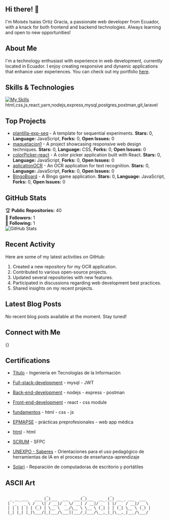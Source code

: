 ## Hi there! 👋

I'm Moisés Isaías Ortíz Gracia, a passionate web developer from Ecuador, with a knack for both frontend and backend technologies. Always learning and open to new opportunities!

## About Me

I'm a technology enthusiast with experience in web development, currently located in Ecuador. I enjoy creating responsive and dynamic applications that enhance user experiences. You can check out my portfolio [here](https://maquetacion-portafolio.netlify.app).

## Skills & Technologies
[![My Skills](https://skillicons.dev/icons?i=js,html,css,wasm)](https://skillicons.dev)
html,css,js,react,yarn,nodejs,express,mysql,postgres,postman,git,laravel

## Top Projects

- [plantilla-exp-seq](https://github.com/moisesisaiaso/plantilla-exp-seq.git) - A template for sequential experiments. **Stars:** 0, **Language:** JavaScript, **Forks:** 0, **Open Issues:** 0
- [maquetacion1](https://github.com/moisesisaiaso/maquetacion1) - A project showcasing responsive web design techniques. **Stars:** 0, **Language:** CSS, **Forks:** 0, **Open Issues:** 0
- [colorPicker-react](https://github.com/moisesisaiaso/colorPicker-react) - A color picker application built with React. **Stars:** 0, **Language:** JavaScript, **Forks:** 0, **Open Issues:** 0
- [aplicationOCR](https://github.com/moisesisaiaso/aplicationOCR) - An OCR application for text recognition. **Stars:** 0, **Language:** JavaScript, **Forks:** 0, **Open Issues:** 0
- [BingoBoard](https://github.com/moisesisaiaso/BingoBoard) - A Bingo game application. **Stars:** 0, **Language:** JavaScript, **Forks:** 0, **Open Issues:** 0

## GitHub Stats

🏆 **Public Repositories:** 40  
👥 **Followers:** 1  
👤 **Following:** 1  
![GitHub Stats](https://github-readme-stats.vercel.app/api?username=moisesisaiaso&show_icons=true&theme=radical)

## Recent Activity

Here are some of my latest activities on GitHub:
1. Created a new repository for my OCR application.
2. Contributed to various open-source projects.
3. Updated several repositories with new features.
4. Participated in discussions regarding web development best practices.
5. Shared insights on my recent projects.

## Latest Blog Posts

No recent blog posts available at the moment. Stay tuned!

## Connect with Me

{}

## Certifications

- [Título](https://mega.nz/file/dvclXRrI#m4s_562tPZV431e2EOl6i-D4N-PAuyzhZCGX1K2UCNU) - Ingeniería en Tecnologías de la Información

- [Full-stack-development](https://mega.nz/file/trNwnCTJ#2AjbcwqYUv0VyWtUTtxMTiwJfBjRqtDQ1huA8hTe1E4) - mysql - JWT

- [Back-end-development](https://mega.nz/file/tn91lBZI#au3Nxdhbj6D7B7Fz79EtuOFLEj8bSc2UnBq82Mo2Dsk) - nodejs - express - postman

- [Front-end-development](https://mega.nz/file/Bill1K4T#R2bR4_rrUr-DGlVYVaAqE_HBrVED7MfhcWEYeQ5EBkE) - react - css module

- [fundamentos](https://mega.nz/file/pn1iBD5R#kVv6hFCyncWyFIu6IsI3cZZP2DTiP4pLdK2m80dxZ08) - html - css - js

- [EPMAPSE](https://mega.nz/file/lycjXBKb#WwVJmZZymur49OiZ5roy6RoDIbAd45EPB7FdZ-VMjCs) - prácticas preprofesionales - web app médica

- [html](https://mega.nz/file/tm0HGRLK#pr5hOZoUJ8MQXFtwhO7EqWGm7xCFkHJuuRUj8PI2boU) - html

- [SCRUM](https://mega.nz/file/gqsVSZhT#qHg2HAQpy5MoXx6KBQxa6OStt9yuaHD3qTlw1i8RBwk) - SFPC

- [ UNEXPO - Saberes](https://mega.nz/file/hnUGzDrI#r7Iv9oM4BjbNLDglivMqRpiR-g86BBNU6lYWq1aNqhI) - Orientaciones para el uso pedagógico de herramientas de IA en el proceso de enseñanza-aprendizaje

- [Solari](https://mega.nz/file/Q7VBGYjQ#rRvMIsatFlr-OZRgTGXotkhkqIDvg0xAbIRG_dQ-JNs) - Reparación de computadoras de escritorio y portátiles

## ASCII Art

```
                  _               _           _                 
  _ __ ___   ___ (_)___  ___  ___(_)___  __ _(_) __ _ ___  ___  
 | '_ ` _ \ / _ \| / __|/ _ \/ __| / __|/ _` | |/ _` / __|/ _ \ 
 | | | | | | (_) | \__ \  __/\__ \ \__ \ (_| | | (_| \__ \ (_) |
 |_| |_| |_|\___/|_|___/\___||___/_|___/\__,_|_|\__,_|___/\___/ 
                                                                
```
